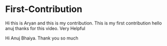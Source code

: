 # First-Contribution
Hi this is Aryan and this is my contribution.
This is my first contribution
hello anuj thanks for this video. Very Helpful

Hi Anuj Bhaiya.
Thank you so much